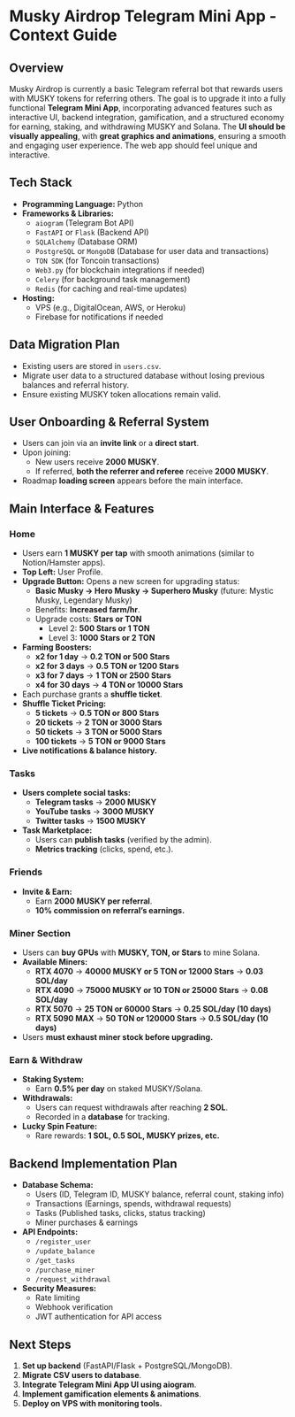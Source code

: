 # Musky Airdrop Telegram Mini App - Context Guide

## Overview
Musky Airdrop is currently a basic Telegram referral bot that rewards users with MUSKY tokens for referring others. The goal is to upgrade it into a fully functional **Telegram Mini App**, incorporating advanced features such as interactive UI, backend integration, gamification, and a structured economy for earning, staking, and withdrawing MUSKY and Solana. The **UI should be visually appealing**, with **great graphics and animations**, ensuring a smooth and engaging user experience. The web app should feel unique and interactive.

## Tech Stack
- **Programming Language:** Python
- **Frameworks & Libraries:**
  - `aiogram` (Telegram Bot API)
  - `FastAPI` or `Flask` (Backend API)
  - `SQLAlchemy` (Database ORM)
  - `PostgreSQL` or `MongoDB` (Database for user data and transactions)
  - `TON SDK` (for Toncoin transactions)
  - `Web3.py` (for blockchain integrations if needed)
  - `Celery` (for background task management)
  - `Redis` (for caching and real-time updates)
- **Hosting:**
  - VPS (e.g., DigitalOcean, AWS, or Heroku)
  - Firebase for notifications if needed

## Data Migration Plan
- Existing users are stored in `users.csv`.
- Migrate user data to a structured database without losing previous balances and referral history.
- Ensure existing MUSKY token allocations remain valid.

## User Onboarding & Referral System
- Users can join via an **invite link** or a **direct start**.
- Upon joining:
  - New users receive **2000 MUSKY**.
  - If referred, **both the referrer and referee** receive **2000 MUSKY**.
- Roadmap **loading screen** appears before the main interface.

## Main Interface & Features
### Home
- Users earn **1 MUSKY per tap** with smooth animations (similar to Notion/Hamster apps).
- **Top Left:** User Profile.
- **Upgrade Button:** Opens a new screen for upgrading status:
  - **Basic Musky → Hero Musky → Superhero Musky** (future: Mystic Musky, Legendary Musky)
  - Benefits: **Increased farm/hr**.
  - Upgrade costs: **Stars or TON**
    - Level 2: **500 Stars or 1 TON**
    - Level 3: **1000 Stars or 2 TON**
- **Farming Boosters:**
  - **x2 for 1 day** → **0.2 TON or 500 Stars**
  - **x2 for 3 days** → **0.5 TON or 1200 Stars**
  - **x3 for 7 days** → **1 TON or 2500 Stars**
  - **x4 for 30 days** → **4 TON or 10000 Stars**
- Each purchase grants a **shuffle ticket**.
- **Shuffle Ticket Pricing:**
  - **5 tickets** → **0.5 TON or 800 Stars**
  - **20 tickets** → **2 TON or 3000 Stars**
  - **50 tickets** → **3 TON or 5000 Stars**
  - **100 tickets** → **5 TON or 9000 Stars**
- **Live notifications & balance history.**

### Tasks
- **Users complete social tasks:**
  - **Telegram tasks** → **2000 MUSKY**
  - **YouTube tasks** → **3000 MUSKY**
  - **Twitter tasks** → **1500 MUSKY**
- **Task Marketplace:**
  - Users can **publish tasks** (verified by the admin).
  - **Metrics tracking** (clicks, spend, etc.).

### Friends
- **Invite & Earn:**
  - Earn **2000 MUSKY per referral**.
  - **10% commission on referral’s earnings.**

### Miner Section
- Users can **buy GPUs** with **MUSKY, TON, or Stars** to mine Solana.
- **Available Miners:**
  - **RTX 4070** → **40000 MUSKY or 5 TON or 12000 Stars** → **0.03 SOL/day**
  - **RTX 4090** → **75000 MUSKY or 10 TON or 25000 Stars** → **0.08 SOL/day**
  - **RTX 5070** → **25 TON or 60000 Stars** → **0.25 SOL/day (10 days)**
  - **RTX 5090 MAX** → **50 TON or 120000 Stars** → **0.5 SOL/day (10 days)**
- Users **must exhaust miner stock before upgrading.**

### Earn & Withdraw
- **Staking System:**
  - Earn **0.5% per day** on staked MUSKY/Solana.
- **Withdrawals:**
  - Users can request withdrawals after reaching **2 SOL**.
  - Recorded in a **database** for tracking.
- **Lucky Spin Feature:**
  - Rare rewards: **1 SOL, 0.5 SOL, MUSKY prizes, etc.**

## Backend Implementation Plan
- **Database Schema:**
  - Users (ID, Telegram ID, MUSKY balance, referral count, staking info)
  - Transactions (Earnings, spends, withdrawal requests)
  - Tasks (Published tasks, clicks, status tracking)
  - Miner purchases & earnings
- **API Endpoints:**
  - `/register_user`
  - `/update_balance`
  - `/get_tasks`
  - `/purchase_miner`
  - `/request_withdrawal`
- **Security Measures:**
  - Rate limiting
  - Webhook verification
  - JWT authentication for API access

## Next Steps
1. **Set up backend** (FastAPI/Flask + PostgreSQL/MongoDB).
2. **Migrate CSV users to database**.
3. **Integrate Telegram Mini App UI using aiogram**.
4. **Implement gamification elements & animations**.
5. **Deploy on VPS with monitoring tools.**

